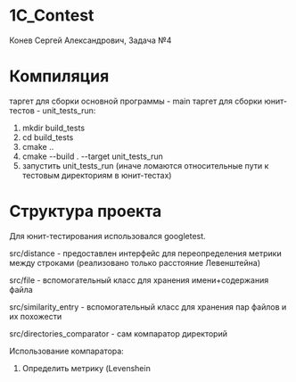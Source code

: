 # 1C_Contest
Конев Сергей Александрович, Задача №4
# Компиляция
таргет для сборки основной программы - main
таргет для сборки юнит-тестов - unit_tests_run:
1) mkdir build_tests
2) cd build_tests
3) cmake ..
4) cmake --build . --target unit_tests_run
5) запустить unit_tests_run
(иначе ломаются относительные пути к тестовым директориям в юнит-тестах)
# Структура проекта
Для юнит-тестирования использовался googletest.

src/distance - предоставлен интерфейс для переопределения метрики между строками (реализовано только расстояние Левенштейна)

src/file - вспомогательный класс для хранения имени+содержания файла

src/similarity_entry - вспомогательный класс для хранения пар файлов и их похожести

src/directories_comparator - сам компаратор директорий

Использование компаратора:
1) Определить метрику (Levenshein
